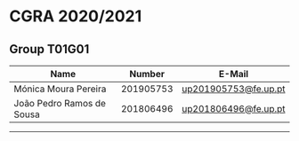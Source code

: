 # CGRA 2020/2021

## Group T01G01
| Name                              | Number    | E-Mail                |
| --------------------------------- | --------- | --------------------- |
| Mónica Moura Pereira              | 201905753 | up201905753@fe.up.pt  |
| João Pedro Ramos de Sousa         | 201806496 | up201806496@fe.up.pt  |

----